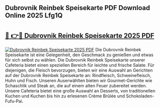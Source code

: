 ## Dubrovnik Reinbek Speisekarte PDF Download Online 2025 Lfg1Q

# <h2><a href="http://gccqkag.nevu.top/?p=Dubrovnik+Reinbek+Speisekarte">🔗 👉🔴 Dubrovnik Reinbek Speisekarte 2025 PDF</a></h2>

[![Dubrovnik Reinbek Speisekarte 2025 PDF](https://i.imgur.com/dBaPXMq.png)](http://gccqkag.nevu.top/?p=Dubrovnik+Reinbek+Speisekarte)
Die Dubrovnik Reinbek Speisekarte ist eine Gelegenheit, den Geschmack zu genießen und etwas für sich selbst zu wählen. Die Dubrovnik Reinbek Speisekarte unserer Cafeteria bietet einen speziellen Bereich für leichte und frische Salate. Für diejenigen, die Fleisch bevorzugen, bieten wir eine Auswahl an Gerichten auf der Dubrovnik Reinbek Speisekarte an: Rindfleisch, Schweinefleisch, Huhn und Fisch. Unseren Auserwählten bieten wir Gourmet-Gerichte wie Schaschlik und Steak an, die auf einem alten Feuer zubereitet werden. Unsere Cafeteria bietet eine große Auswahl an Desserts, von traditionellen Kuchen und Kuchen bis hin zu erlesenen Crème Brûlée und Schokoladen-Fufu-Pai.
